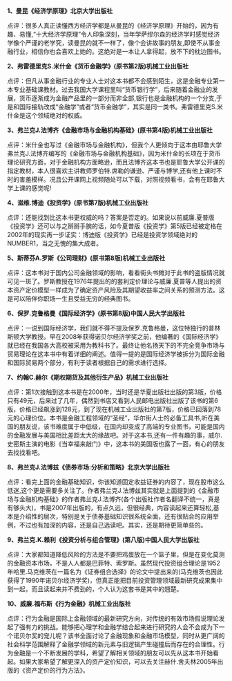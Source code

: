 
**1、曼昆《经济学原理》北京大学出版社**

点评：很多人真正读懂西方经济学都是从曼昆的《经济学原理》开始的，因为有趣、易懂,“十大经济学原理”令人印象深刻，当年学萨缪尔森的经济学时感觉经济学像个严谨的老学究，读曼昆的就不一样了，像个会讲故事的朋友,即使不从事金融行业，相信你也会喜欢上她的。这绝对是一本让人拿得起，放不下的枕边图书。

**2、弗雷德里克S.米什金《货币金融学》(原书第2版)机械工业出版社**

点评：但凡从事金融行业的专业人士对这本书都不会感到陌生，这是金融专业第一本专业基础课教材。过去我国大学课程里叫“货币银行学”，后来随着金融业的发展，货币逐渐成为金融产品里的一部分而非全部,银行也是金融机构的一个分支,于是和国际接轨改成“金融学”或者“货币金融学”，其实是同一类书。弗雷德里克S.米什金是这个领域绝对的权威。

**3、弗兰克J.法博齐《金融市场与金融机构基础》(原书第4版)机械工业出版社**

点评：米什金也写过《金融市场与金融机构》，但我个人更倾向于这本由耶鲁大学弗兰克J.法博齐编写的《金融市场与金融机构基础》，因为米什金的长项在于货币理论研究方面，对于金融机构方面略逊，而且法博齐这本书也是耶鲁大学公开课的指定教材，本人很喜欢主讲教师罗伯特.席勒的谦逊、严谨与博学,还有他上课时不时的害羞模样。况且公开课网上视频随处可以下载，对照视频看书，会有在耶鲁大学上课的感觉呢!

**4、滋维.博迪《投资学》(原书第7版)机械工业出版社**

点评：还能找到比这本书更权威的吗？答案是否定的。如果说以前威廉.夏普版《投资学》还可以与之掰掰手腕的话，如今夏普版《投资学》第5版已经被定格在2002年的现实再一步证实：博迪版《投资学》已经是投资学领域绝对的NUMBER1，当之无愧的集大成者。

**5、斯蒂芬A.罗斯《公司理财》(原书第8版)机械工业出版社**

点评：这本书对于国内公司金融领域的影响，看看街头书摊对于此书的盗版情况就可见一斑了。罗斯教授在1976年提出的的套利定价理论与威廉.夏普等人提出的资本资产定价模型一样成为了确定资产风险及其期望收益率之间关系的预测方法。这是可以陪伴你职场一生且受益无穷的经典图书。

**6、保罗.克鲁格曼《国际经济学》(原书第8版)中国人民大学出版社**

点评：一说到国际经济学，我们就不得不提及保罗.克鲁格曼，这位特独行的普林斯顿大学教授。早在2008年获得诺贝尔经济学奖之前，他编著的《国际经济学》就已经在我国各大高校被采用为教科书了。最终让他名扬天下的不完全竞争市场与贸易理论在这本书中有着详细的阐述。值得一提的是国际经济学被拆分为国际金融和国际贸易两个部分，有利于读者根据自己的需求进行选择。

**7、约翰C.赫尔《期权期货及其他衍生产品》机械工业出版社**

点评：第1次接触到这本书是在2000年，当时还是华夏出版社出版的第3版，价格只有49元，后来过了几年，偶然到书店又看到人民邮电出版社出版了该书的第6版，价格已经飙涨到128元，到了现在机械工业出版社的第7版，价格已回落到78元的心理价位。本书是金融工程领域的“圣经”，华尔街人士的必备工具书,听在美国的朋友说，该书难度属于中低级，在国内却变成了高端的专业图书，可能是国内的金融发展与美国相比差距太大的缘故吧。对于这本书,还有一件有趣的事，威尔.史密斯主演的电影《当幸福来敲门》中，这本书的美国版也露了一面，有心的朋友去找找看吧。

**8、弗兰克J.法博兹《债券市场:分析和策略》北京大学出版社**

点评：看完上面的金融基础知识，你该知道固定收益证券的内容了，现在股市这么低迷,这个更是需要多关注了。作者弗兰克J.法博兹其实就是上面提到的《金融市场与金融机构基础》的作者弗兰克J.法博齐(各个出版社作者名翻译不统一，真是有够头大)，书是2007年出版的，有点久远，但很经典，内容读起来还算轻松,基本是介绍性的层次，特别是关于债券基础知识很系统全面，还有很贴合的应用举例，不过也有加深的内容，还是自己选读吧。其实，还是期待更简单些的。

**9、弗兰克.K.赖利《投资分析与组合管理》(第八版)中国人民大学出版社**

点评：大家都知道降低风险的方法是不要把鸡蛋放在一个篮子里，但是在变化莫测的金融资本市场，不是人人都是巴菲特、索罗斯。虽然现代投资组合理论是1952年哈里.马克维茨在一篇名为《证券组合选择》的论文中提出来的(马克维茨也因此获得了1990年诺贝尔经济学奖)，但真正能把目前投资管理领域最新研究成果集中到一起，而且读起来并不费劲的，个人认为这套书是其中的翘楚。

**10、威廉.福布斯《行为金融》机械工业出版社**

点评：行为金融是国际上金融领域的最新研究方向，对传统的有效市场假说理论发起了强有力的挑战。能够把心理学和金融学结合起来进行研究的人会不会成为下一个诺贝尔奖的宠儿呢？该书全面讨论了金融现象和金融市场模型，同时从更广阔的社会科学范围解释了金融学领域的新元素与旧逻辑产生碰撞后而存在的合理性。行为金融是一个不断发展的学科，希望了解相关领域的朋友可以先从这本书开始看起。如果大家希望了解更深入的资产定价知识，可以去关注赫什.舍夫林2005年出版的《资产定价的行为方法》。